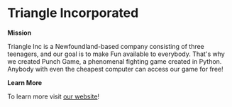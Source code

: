 # Triangle Incorporated

**Mission**

Triangle Inc is a Newfoundland-based company consisting of three teenagers, and our goal is to make Fun available to everybody. 
That's why we created Punch Game, a phenomenal fighting game created in Python. 
Anybody with even the cheapest computer can access our game for free!

**Learn More**

To learn more visit [our website](https://sites.google.com/nlesd.ca/triangle-inc/home)!

